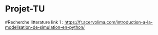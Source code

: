 # Projet-TU

#Recherche litterature
link 1 : https://fr.acervolima.com/introduction-a-la-modelisation-de-simulation-en-python/
